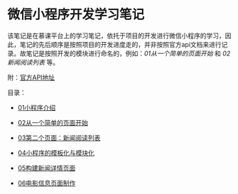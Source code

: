 # 微信小程序开发学习笔记

该笔记是在慕课平台上的学习笔记，依托于项目的开发进行微信小程序的学习，因此，笔记的先后顺序是按照项目的开发进度走的，并非按照官方api文档来进行记录。故笔记是按照开发的模块进行命名的，例如：*01从一个简单的页面开始* 和 *02新闻阅读列表* 等。

附：[官方API地址](https://developers.weixin.qq.com/miniprogram/dev/api/)

目录：

+ [01小程序介绍](WechatMP/01小程序介绍)

+ [02从一个简单的页面开始](WechatMP/02从一个简单的页面开始)

+ [03第二个页面：新闻阅读列表](WechatMP/03第二个页面：新闻阅读列表)

+ [04小程序的模板化与模块化](WechatMP/04小程序的模板化与模块化)

+ [05构建新闻详情页面](WechatMP/05构建新闻详情页面)

+ [06电影信息页面制作](06电影信息页面制作)
